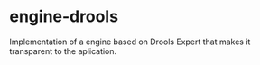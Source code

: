 engine-drools
=============

Implementation of a engine based on Drools Expert that makes it transparent to the aplication.